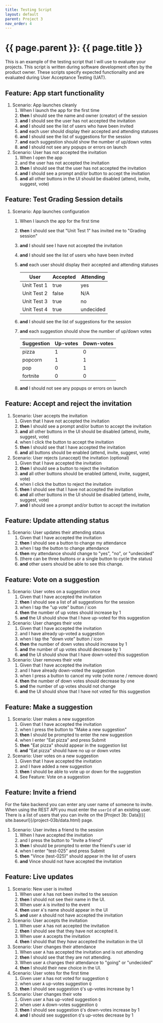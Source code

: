 ```yaml
---
title: Testing Script
layout: default
parent: Project 3
nav_order: 4
---
```


# {{ page.parent }}: {{ page.title }}

This is an example of the testing script that I will use to evaluate your
projects. This script is written during software development often by the
product owner. These scripts specify expected functionality and are evaluated
during User Acceptance Testing (UAT).

## Feature: App start functionality

1. Scenario: App launches cleanly
    1. When I launch the app for the first time
    2. **then** I should see the name and owner (creator) of the session
    3. **and** I should see the user has not accepted the invitation
    4. **and** I should see the list of users who have been invited
    5. **and** each user should display their accepted and attending statuses
    6. **and** I should see the list of suggestions for the session
    7. **and** each suggestion should show the number of up/down votes
    8. **and** I should not see any popups or errors on launch
2. Scenario: User has not accepted the invitation
    1. When I open the app
    2. and the user has not accepted the invitation
    3. **then** I should see that the user has not accepted the invitation
    4. **and** I should see a prompt and/or button to accept the invitation
    5. **and** all other buttons in the UI should be disabled (attend, invite,
       suggest, vote)

## Feature: Test Grading Session details

1. Scenario: App launches configuration
    1. When I launch the app for the first time
    2. **then** I should see that "Unit Test 1" has invited me to "Grading session"
    3. **and** I should see I have not accepted the invitation
    4. **and** I should see the list of users who have been invited
    5. **and** each user should display their accepted and attending statuses

       | User          | Accepted | Attending  |
       | ----------    | -------- | ---------- |
       | Unit Test 1   | true     | yes        |
       | Unit Test 2   | false    | N/A        |
       | Unit Test 3   | true     | no         |
       | Unit Test 4   | true     | undecided  |

    6. **and** I should see the list of suggestions for the session
    7. **and** each suggestion should show the number of up/down votes

        | Suggestion | Up-votes | Down-votes |
        | ---------- | -------- | ---------- |
        | pizza      | 1        | 0          |
        | popcorn    | 1        | 1          |
        | pop        | 0        | 1          |
        | fortnite   | 0        | 0          |

    8. **and** I should not see any popups or errors on launch

## Feature: Accept and reject the invitation

1. Scenario: User accepts the invitation
    1. Given that I have not accepted the invitation
    2. **then** I should see a prompt and/or button to accept the invitation
    3. **and** all other buttons in the UI should be disabled (attend, invite,
       suggest, vote)
    4. when I click the button to accept the invitation
    5. **then** I should see that I have accepted the invitation
    6. **and** all buttons should be enabled (attend, invite, suggest, vote)
2. Scenario: User rejects (unaccept) the invitation (optional)
    1. Given that I have accepted the invitation
    2. **then** I should see a button to reject the invitation
    3. **and** all other buttons should be enabled (attend, invite, suggest,
       vote)
    4. when I click the button to reject the invitation
    5. **then** I should see that I have not accepted the invitation
    6. **and** all other buttons in the UI should be disabled (attend, invite,
       suggest, vote)
    7. **and** I should see a prompt and/or button to accept the invitation

## Feature: Update attending status

1. Scenario: User updates their attending status
    1. Given that I have accepted the invitation
    2. **then** I should see a button to change my attendance
    3. when I tap the button to change attendance
    4. **then** my attendance should change to "yes", "no", or "undecided"
    5. (there can be three buttons or a single button to cycle the status)
    6. **and** other users should be able to see this change.

## Feature: Vote on a suggestion

1. Scenario: User votes on a suggestion once
    1. Given that I have accepted the invitation
    2. **then** I should see a list of all suggestions for the session
    3. when I tap the "up vote" button / icon
    4. **then** the number of up votes should increase by 1
    5. **and** the UI should show that I have up-voted for this suggestion
2. Scenario: User changes their vote
    1. Given that I have accepted the invitation
    2. and I have already up-voted a suggestion
    3. when I tap the "down vote" button / icon
    4. **then** the number of down votes should increase by 1
    5. **and** the number of up votes should decrease by 1
    6. **and** the UI should show that I have down-voted this suggestion
3. Scenario: User removes their vote
    1. Given that I have accepted the invitation
    2. and I have already down-voted the suggestion
    3. when I press a button to cancel my vote (vote none / remove down)
    4. **then** the number of down votes should decrease by one
    5. **and** the number of up votes should not change
    6. **and** the UI should show that I have not voted for this suggestion

## Feature: Make a suggestion

1. Scenario: User makes a new suggestion
    1. Given that I have accepted the invitation
    2. when I press the button to "Make a new suggestion"
    3. **then** I should be prompted to enter the new suggestion
    4. when I enter "Eat pizza" and press Submit
    5. **then** "Eat pizza" should appear in the suggestion list
    6. **and** "Eat pizza" should have no up or down votes
2. Scenario: User votes on a new suggestion
    1. Given that I have accepted the invitation
    2. and I have added a new suggestion
    3. **then** I should be able to vote up or down for the suggestion
    4. See Feature: Vote on a suggestion

## Feature: Invite a friend

For the fake backend you can enter any user name of someone to invite. When
using the REST API you must enter the `userId` of an existing user. There is a
list of users that you can invite on the
[Project 3b: Data]({{ site.baseurl}}/project-03b/data.html) page.

1. Scenario: User invites a friend to the session
    1. When I have accepted the invitation
    2. and I press the button to "Invite a friend"
    3. **then** I should be prompted to enter the friend's user id
    4. when I enter "test-025" and press Submit
    5. **then** "Vince (test-025)" should appear in the list of users
    6. **and** Vince should not have accepted the invitation

## Feature: Live updates

1. Scenario: New user is invited
    1. When user `A` has not been invited to the session
    2. **then** I should not see their name in the UI.
    3. When user `A` is invited to the event
    4. **then** user `A`'s name should appear in the UI
    5. **and** user `A` should not have accepted the invitation
2. Scenario: User accepts the invitation
    1. When user `A` has not accepted the invitation
    2. **then** I should see that they have not accepted it.
    3. When user `A` accepts the invitation
    4. **then** I should that they *have* accepted the invitation in the UI
3. Scenario: User changes their attendance
    1. When user `A` has accepted the invitation and is not attending
    2. **then** I should see that they are not attending.
    3. When user `A` changes their attendance to "going" or "undecided"
    4. **then** I should their new choice in the UI.
4. Scenario: User votes for the first time
    1. Given user `A` has not voted for suggestion `Q`
    2. when user `A` up-votes suggestion `Q`
    3. **then** I should see suggestion `Q`'s up-votes increase by 1
5. Scenario: User changes their vote
    1. Given user `A` has up-voted suggestion `Q`
    2. when user `A` down-votes suggestion `Q`
    3. **then** I should see suggestion `Q`'s down-votes increase by 1
    3. **and** I should see suggestion `Q`'s up-votes decrease by 1


